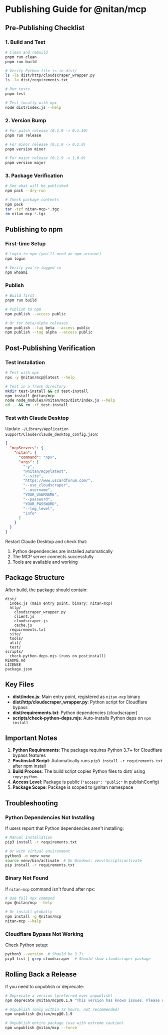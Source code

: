 # Publishing Guide for @nitan/mcp

## Pre-Publishing Checklist

### 1. Build and Test
```bash
# Clean and rebuild
pnpm run clean
pnpm run build

# Verify Python file is in dist/
ls -la dist/http/cloudscraper_wrapper.py
ls -la dist/requirements.txt

# Run tests
pnpm test

# Test locally with npx
node dist/index.js --help
```

### 2. Version Bump
```bash
# For patch release (0.1.9 -> 0.1.10)
pnpm run release

# For minor release (0.1.9 -> 0.2.0)
pnpm version minor

# For major release (0.1.9 -> 1.0.0)
pnpm version major
```

### 3. Package Verification
```bash
# See what will be published
npm pack --dry-run

# Check package contents
npm pack
tar -tzf nitan-mcp-*.tgz
rm nitan-mcp-*.tgz
```

## Publishing to npm

### First-time Setup
```bash
# Login to npm (you'll need an npm account)
npm login

# Verify you're logged in
npm whoami
```

### Publish
```bash
# Build first
pnpm run build

# Publish to npm
npm publish --access public

# Or for beta/alpha releases
npm publish --tag beta --access public
npm publish --tag alpha --access public
```

## Post-Publishing Verification

### Test Installation
```bash
# Test with npx
npx -y @nitan/mcp@latest --help

# Test in a fresh directory
mkdir test-install && cd test-install
npm install @nitan/mcp
node node_modules/@nitan/mcp/dist/index.js --help
cd .. && rm -rf test-install
```

### Test with Claude Desktop
Update `~/Library/Application Support/Claude/claude_desktop_config.json`:
```json
{
  "mcpServers": {
    "nitan": {
      "command": "npx",
      "args": [
        "-y",
        "@nitan/mcp@latest",
        "--site",
        "https://www.uscardforum.com/",
        "--use_cloudscraper",
        "--username",
        "YOUR_USERNAME",
        "--password",
        "YOUR_PASSWORD",
        "--log_level",
        "info"
      ]
    }
  }
}
```

Restart Claude Desktop and check that:
1. Python dependencies are installed automatically
2. The MCP server connects successfully
3. Tools are available and working

## Package Structure

After build, the package should contain:
```
dist/
  index.js (main entry point, binary: nitan-mcp)
  http/
    cloudscraper_wrapper.py
    client.js
    cloudscraper.js
    cache.js
  requirements.txt
  site/
  tools/
  util/
  test/
scripts/
  check-python-deps.mjs (runs on postinstall)
README.md
LICENSE
package.json
```

## Key Files

- **dist/index.js**: Main entry point, registered as `nitan-mcp` binary
- **dist/http/cloudscraper_wrapper.py**: Python script for Cloudflare bypass
- **dist/requirements.txt**: Python dependencies (cloudscraper)
- **scripts/check-python-deps.mjs**: Auto-installs Python deps on `npm install`

## Important Notes

1. **Python Requirements**: The package requires Python 3.7+ for Cloudflare bypass features
2. **Postinstall Script**: Automatically runs `pip3 install -r requirements.txt` after npm install
3. **Build Process**: The build script copies Python files to dist/ using `copy:python`
4. **Access Level**: Package is public (`"access": "public"` in publishConfig)
5. **Package Scope**: Package is scoped to @nitan namespace

## Troubleshooting

### Python Dependencies Not Installing
If users report that Python dependencies aren't installing:
```bash
# Manual installation
pip3 install -r requirements.txt

# Or with virtual environment
python3 -m venv venv
source venv/bin/activate  # On Windows: venv\Scripts\activate
pip install -r requirements.txt
```

### Binary Not Found
If `nitan-mcp` command isn't found after npx:
```bash
# Use full npx command
npx @nitan/mcp --help

# Or install globally
npm install -g @nitan/mcp
nitan-mcp --help
```

### Cloudflare Bypass Not Working
Check Python setup:
```bash
python3 --version  # Should be 3.7+
pip3 list | grep cloudscraper  # Should show cloudscraper package
```

## Rolling Back a Release

If you need to unpublish or deprecate:
```bash
# Deprecate a version (preferred over unpublish)
npm deprecate @nitan/mcp@0.1.9 "This version has known issues. Please upgrade."

# Unpublish (only within 72 hours, not recommended)
npm unpublish @nitan/mcp@0.1.9

# Unpublish entire package (use with extreme caution)
npm unpublish @nitan/mcp --force
```
